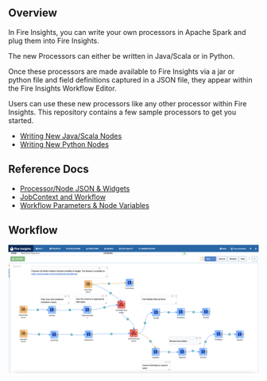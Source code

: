 ## Overview

In Fire Insights, you can write your own processors in Apache Spark and plug them into Fire Insights.

The new Processors can either be written in Java/Scala or in Python.

Once these processors are made available to Fire Insights via a jar or python file and field definitions captured in a JSON file, they appear within the Fire Insights Workflow Editor. 

Users can use these new processors like any other processor within Fire Insights. This repository contains a few sample processors to get you started.

<!--- # For more examples on writing nodes in Sparkflows, refer: -->

<!--- https://github.com/sparkflows/sparkflows-stanfordcorenlp -->

- [Writing New Java/Scala Nodes](./java-nodes/README.md)
- [Writing New Python Nodes](./python-nodes/README.md)


## Reference Docs

- [Processor/Node JSON & Widgets](https://github.com/sparkflows/writing-new-node/blob/master/docs/README_Processor_JSON.md)
- [JobContext and Workflow](https://github.com/sparkflows/writing-new-node/blob/master/docs/README_JobContext.md)
- [Workflow Parameters & Node Variables](https://github.com/sparkflows/writing-new-node/blob/master/docs/README_Node_Variables.md)


## Workflow

<img src="https://github.com/sparkflows/writing-new-node/blob/master/docs/images/workflow.png"/>

